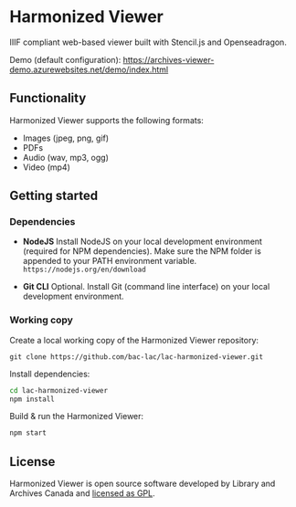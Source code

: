 # Harmonized Viewer
IIIF compliant web-based viewer built with Stencil.js and Openseadragon.

Demo (default configuration):
https://archives-viewer-demo.azurewebsites.net/demo/index.html

## Functionality
Harmonized Viewer supports the following formats:
* Images (jpeg, png, gif)
* PDFs
* Audio (wav, mp3, ogg)
* Video (mp4)


## Getting started

### Dependencies

- **NodeJS**
  Install NodeJS on your local development environment (required for NPM dependencies).
  Make sure the NPM folder is appended to your PATH environment variable.
  `https://nodejs.org/en/download`

- **Git CLI**
  Optional. Install Git (command line interface) on your local development environment.

### Working copy

Create a local working copy of the Harmonized Viewer repository:
```
git clone https://github.com/bac-lac/lac-harmonized-viewer.git
```

Install dependencies:
```sh
cd lac-harmonized-viewer
npm install
```

Build & run the Harmonized Viewer:
```sh
npm start
```

## License
Harmonized Viewer is open source software developed by Library and Archives Canada and [licensed as GPL](https://github.com/bac-lac/lac-harmonized-viewer/blob/master/LICENSE).